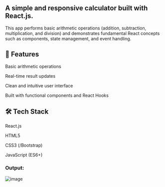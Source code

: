 ## A simple and responsive calculator built with React.js. 
This app performs basic arithmetic operations (addition, subtraction, multiplication, and division) and demonstrates fundamental React concepts such as components, state management, and event handling.

## 🚀 Features
Basic arithmetic operations

Real-time result updates

Clean and intuitive user interface

Built with functional components and React Hooks
<br/>

## 🛠️ Tech Stack
React.js

HTML5

CSS3 (/Bootstrap)

JavaScript (ES6+)


### Output:  

![image](https://github.com/user-attachments/assets/a9f8d843-2db7-4552-9264-758cb9f57923)
